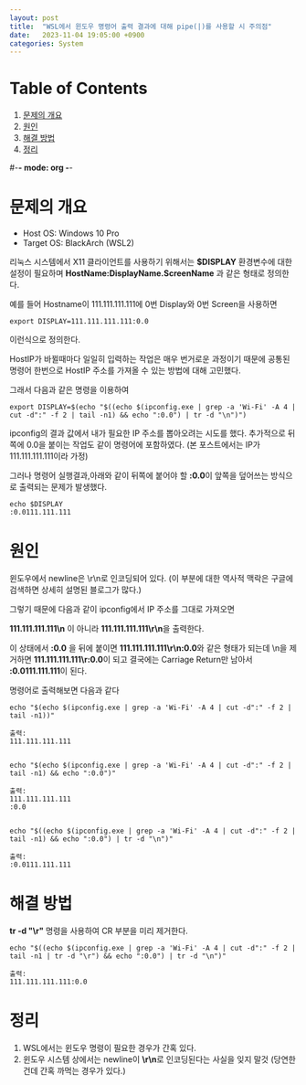 ```yaml
---
layout: post
title:  "WSL에서 윈도우 명령어 출력 결과에 대해 pipe(|)를 사용할 시 주의점"
date:   2023-11-04 19:05:00 +0900
categories: System
---
```



# Table of Contents

1.  [문제의 개요](#intro)
2.  [원인](#cause)
3.  [해결 방법](#solution)
4.  [정리](#summary)

\#-**- mode: org -**-




<a id="intro"></a>

# 문제의 개요

* Host OS: Windows 10 Pro
* Target OS: BlackArch (WSL2)


리눅스 시스템에서 X11 클라이언트를 사용하기 위해서는 **$DISPLAY** 환경변수에 대한 설정이 필요하며 **HostName:DisplayName.ScreenName** 과 같은 형태로 정의한다.

예를 들어 Hostname이 111.111.111.111에 0번 Display와 0번 Screen을 사용하면 

~~~console
export DISPLAY=111.111.111.111:0.0
~~~

이런식으로 정의한다.

HostIP가 바뀔때마다 일일히 입력하는 작업은 매우 번거로운 과정이기 때문에 공통된 명령어 한번으로 HostIP 주소를 가져올 수 있는 방법에 대해 고민했다.

그래서 다음과 같은 명령을 이용하여

~~~console
export DISPLAY=$(echo "$((echo $(ipconfig.exe | grep -a 'Wi-Fi' -A 4 | cut -d":" -f 2 | tail -n1) && echo ":0.0") | tr -d "\n")")
~~~

ipconfig의 결과 값에서 내가 필요한 IP 주소를 뽑아오려는 시도를 했다. 추가적으로 뒤쪽에 0.0을 붙이는 작업도 같이 명령어에 포함하였다. (본 포스트에서는 IP가 111.111.111.111이라 가정)

그러나 명령어 실행결과,아래와 같이 뒤쪽에 붙어야 할 **:0.0**이 앞쪽을 덮어쓰는 방식으로 출력되는 문제가 발생했다.

~~~console
echo $DISPLAY
:0.0111.111.111
~~~

<a id="cause"></a>

# 원인

윈도우에서 newline은 \r\n로 인코딩되어 있다. (이 부분에 대한 역사적 맥락은 구글에 검색하면 상세히 설명된 블로그가 많다.)

그렇기 때문에 다음과 같이 ipconfig에서 IP 주소를 그대로 가져오면



**111.111.111.111\n** 이 아니라 **111.111.111.111\\r\\n**을 출력한다. 

이 상태에서 **:0.0** 을 뒤에 붙이면 **111.111.111.111\\r\\n:0.0**와 같은 형태가 되는데 \\n을 제거하면 **111.111.111.111\\r:0.0**이 되고 결국에는 Carriage Return만 남아서 **:0.0111.111.111**이 된다.

명령어로 출력해보면 다음과 같다

~~~console
echo "$(echo $(ipconfig.exe | grep -a 'Wi-Fi' -A 4 | cut -d":" -f 2 | tail -n1))"

출력:
111.111.111.111


echo "$(echo $(ipconfig.exe | grep -a 'Wi-Fi' -A 4 | cut -d":" -f 2 | tail -n1) && echo ":0.0")"

출력:
111.111.111.111
:0.0


echo "$((echo $(ipconfig.exe | grep -a 'Wi-Fi' -A 4 | cut -d":" -f 2 | tail -n1) && echo ":0.0") | tr -d "\n")"

출력:
:0.0111.111.111

~~~

<a id="solution"></a>

# 해결 방법

**tr -d "\\r"** 명령을 사용하여 CR 부분을 미리 제거한다.
 
 ~~~console
echo "$((echo $(ipconfig.exe | grep -a 'Wi-Fi' -A 4 | cut -d":" -f 2 | tail -n1 | tr -d "\r") && echo ":0.0") | tr -d "\n")"

출력:
111.111.111.111:0.0

~~~

<a id="summary"></a>

# 정리

1. WSL에서는 윈도우 명령이 필요한 경우가 간혹 있다.
2. 윈도우 시스템 상에서는 newline이 **\\r\\n**로 인코딩된다는 사실을 잊지 말것 (당연한건데 간혹 까먹는 경우가 있다.)
